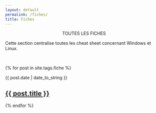 ```yaml
---
layout: default
permalink: /fiches/
title: Fiches
---
```

<p align="center">TOUTES LES FICHES</p>
<p>Cette section centralise toutes les cheat sheet concernant Windows et Linux.</p><br>


 {% for post in site.tags.fiche %}
  <article>
  <div class="date"><time datetime="{{ post.date | date: "%Y-%m-%d" }}">{{ post.date | date_to_string }}</time></div>
    <h2>
        <a href="{{ post.url }}">{{ post.title }}</a>
    </h2>

  </article>
{% endfor %}
